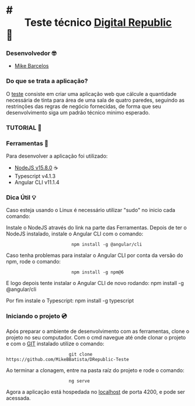 # # <center> Teste técnico [Digital Republic](https://www.digitalrepublic.com.br) </center> :pencil:

### Desenvolvedor :nerd_face:

* [Mike Barcelos](https://www.linkedin.com/in/mike-barcelos-b4648016a/)

### Do que se trata a aplicação?

O [teste](https://gitlab.com/digitalrepublic/code-challenge) consiste em criar uma aplicação web que cálcule a quantidade necessária de tinta para área de uma sala de quatro paredes, seguindo as restrinções das regras de negócio fornecidas, de forma que seu desenvolvimento siga um padrão técnico minimo esperado.

### TUTORIAL :rainbow:

### Ferramentas :wrench:

Para desenvolver a aplicação foi utilizado:

- [NodeJS v15.8.0](https://nodejs.org/en/) :coffee:
- Typescript v4.1.3
- Angular CLI v11.1.4

### Dica Útil :bulb:

Caso esteja usando o Linux é necessário utilizar "sudo" no inicio cada comando:

Instale o NodeJS através do link na parte das Ferramentas. Depois de ter o NodeJS instalado, instale o Angular CLI com o comando:

                             npm install -g @angular/cli
  
Caso tenha problemas para instalar o Angular CLI por conta da versão do npm, rode o comando:

                             npm install -g npm@6
                         
E logo depois tente instalar o Angular CLI de novo rodando:
                             npm install -g @angular/cli

Por fim instale o Typescript:
                             npm install -g typescript

### Iniciando o projeto :cd:
 
 
Após preparar o ambiente de desenvolvimento com as ferramentas, clone o projeto no seu computador. Com o cmd navegue até onde clonar o projeto  e com o [GIT](https://git-scm.com/downloads) instalado utilize o comando:

                            git clone https://github.com/MikeBBatista/DRepublic-Teste

Ao terminar a clonagem, entre na pasta raíz do projeto e rode o comando:

                            ng serve

Agora a aplicação está hospedada no [localhost](http://localhost:4200/) de porta 4200, e pode ser acessada.
